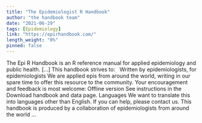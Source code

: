 ```yaml
---
title: "The Epidemiologist R Handbook"
author: "the handbook team"
date: "2021-06-29"
tags: [Epidemiology]
link: "https://epirhandbook.com/"
length_weight: "0%"
pinned: false
---
```


The Epi R Handbook is an R reference manual for applied epidemiology and public health. [...] This handbook strives to:   Written by epidemiologists, for epidemiologists We are applied epis from around the world, writing in our spare time to offer this resource to the community. Your encouragement and feedback is most welcome: Offline version See instructions in the Download handbook and data page. Languages We want to translate this into languages other than English. If you can help, please contact us. This handbook is produced by a collaboration of epidemiologists from around the world ...

